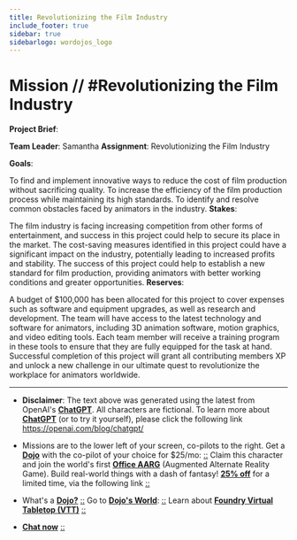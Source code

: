 ```yaml
---
title: Revolutionizing the Film Industry
include_footer: true
sidebar: true
sidebarlogo: wordojos_logo
---
```

# Mission // #Revolutionizing the Film Industry

**Project Brief**:

**Team Leader**: Samantha
**Assignment**: Revolutionizing the Film Industry

**Goals**:

To find and implement innovative ways to reduce the cost of film production without sacrificing quality.
To increase the efficiency of the film production process while maintaining its high standards.
To identify and resolve common obstacles faced by animators in the industry.
**Stakes**:

The film industry is facing increasing competition from other forms of entertainment, and success in this project could help to secure its place in the market.
The cost-saving measures identified in this project could have a significant impact on the industry, potentially leading to increased profits and stability.
The success of this project could help to establish a new standard for film production, providing animators with better working conditions and greater opportunities.
**Reserves**:

A budget of $100,000 has been allocated for this project to cover expenses such as software and equipment upgrades, as well as research and development.
The team will have access to the latest technology and software for animators, including 3D animation software, motion graphics, and video editing tools.
Each team member will receive a training program in these tools to ensure that they are fully equipped for the task at hand.
Successful completion of this project will grant all contributing members XP and unlock a new challenge in our ultimate quest to revolutionize the workplace for animators worldwide.

---

* **Disclaimer**: The text above was generated using the latest from OpenAI's [**ChatGPT**](https://openai.com/blog/chatgpt/).  All characters are fictional.  To learn more about [**ChatGPT**](https://openai.com/blog/chatgpt/) (or to try it yourself), please click the following link https://openai.com/blog/chatgpt/

* Missions are to the lower left of your screen, co-pilots to the right. Get a [**Dojo**](https://workmates.live/marketplace) with the co-pilot of your choice for $25/mo: [::](https://workmates.live/marketplace)  Claim this character and join the world's first [**Office AARG**](https://dojos.world) (Augmented Alternate Reality Game). Build real-world things with a dash of fantasy! [**25% off**](https://blog.workmates.live/deal-on-a-dojo) for a limited time, via the following link [::](https://blog.workmates.live/deal-on-a-dojo) 

* What's a [**Dojo?**](https://workdojos.com) [::](https://workdojos.com)  Go to [**Dojo's World**](https://dojos.world): [::](https://dojos.world)  Learn about [**Foundry Virtual Tabletop (VTT)**](https://foundryvtt.com) [::](https://foundryvtt.com/)

* [**Chat now**](https://chat.workmates.live/channel/support) [::](https://chat.workmates.live/channel/support)